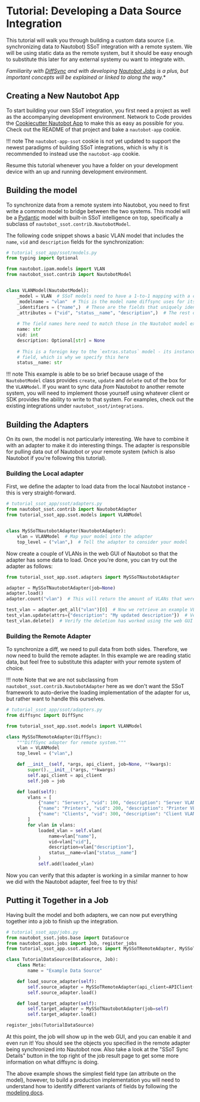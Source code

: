 # Tutorial: Developing a Data Source Integration

This tutorial will walk you through building a custom data source (i.e. synchronizing data _to_ Nautobot) SSoT integration with a remote system. We will be using static data as the remote system, but it should be easy enough to substitute this later for any external systemy ou want to integrate with.

*Familiarity with [DiffSync](https://diffsync.readthedocs.io/en/latest/) and with developing [Nautobot Jobs](https://nautobot.readthedocs.io/en/latest/additional-features/jobs/) is a plus, but important concepts will be explained or linked to along the way.**

## Creating a New Nautobot App

To start building your own SSoT integration, you first need a project as well as the accompanying development environment. Network to Code provides the [Cookiecutter Nautobot App](https://github.com/nautobot/cookiecutter-nautobot-app) to make this as easy as possible for you. Check out the README of that project and bake a `nautobot-app` cookie.

!!! note
    The `nautobot-app-ssot` cookie is not yet updated to support the newest paradigms of building SSoT integrations, which is why it is recommended to instead use the `nautobot-app` cookie.

Resume this tutorial whenever you have a folder on your development device with an up and running development environment.

## Building the model

To synchronize data from a remote system into Nautobot, you need to first write a common model to bridge between the two systems. This model will be a [Pydantic](https://docs.pydantic.dev/latest/) model with built-in SSoT intelligence on top, specifically a subclass of `nautobot_ssot.contrib.NautobotModel`.

The following code snippet shows a basic VLAN model that includes the `name`, `vid` and `description` fields for the synchronization:

```python
# tutorial_ssot_app/ssot/models.py
from typing import Optional

from nautobot.ipam.models import VLAN
from nautobot_ssot.contrib import NautobotModel


class VLANModel(NautobotModel):
    _model = VLAN  # SSoT models need to have a 1-to-1 mapping with a concrete Nautobot model
    _modelname = "vlan"  # This is the model name diffsync uses for its logging output 
    _identifiers = ("name",)  # These are the fields that uniquely identify a model instance
    _attributes = ("vid", "status__name", "description",)  # The rest of the data fields go here
    
    # The field names here need to match those in the Nautobot model exactly, otherwise it doesn't work.
    name: str  
    vid: int
    description: Optional[str] = None
    
    # This is a foreign key to the `extras.status` model - its instances can be uniquely identified through its `name`
    # field, which is why we specify this here
    status__name: str
```

!!! note
    This example is able to be so brief because usage of the `NautobotModel` class provides `create`, `update` and `delete` out of the box for the `VLANModel`. If you want to sync data _from_ Nautobot _to_ another remote system, you will need to implement those yourself using whatever client or SDK provides the ability to write to that system. For examples, check out the existing integrations under `nautobot_ssot/integrations`.


## Building the Adapters

On its own, the model is not particularly interesting. We have to combine it with an adapter to make it do interesting things. The adapter is responsible for pulling data out of Nautobot or your remote system (which is also Nautobot if you're following this tutorial). 

### Building the Local adapter

First, we define the adapter to load data from the local Nautobot instance - this is very straight-forward.

```python
# tutorial_ssot_app/ssot/adapters.py
from nautobot_ssot.contrib import NautobotAdapter
from tutorial_ssot_app.ssot.models import VLANModel


class MySSoTNautobotAdapter(NautobotAdapter):
    vlan = VLANModel  # Map your model into the adapter
    top_level = ("vlan",)  # Tell the adapter to consider your model
```

Now create a couple of VLANs in the web GUI of Nautobot so that the adapter has some data to load. Once you're done, you can try out the adapter as follows:

```python
from tutorial_ssot_app.ssot.adapters import MySSoTNautobotAdapter

adapter = MySSoTNautobotAdapter(job=None)
adapter.load()
adapter.count("vlan")  # This will return the amount of VLANs that were loaded from Nautobot

test_vlan = adapter.get_all("vlan")[0]  # Now we retrieve an example VLAN to test the model with
test_vlan.update(attrs={"description": "My updated description"})  # Verify the update has worked using the web GUI
test_vlan.delete()  # Verify the deletion has worked using the web GUI
```

### Building the Remote Adapter

To synchronize a diff, we need to pull data from both sides. Therefore, we now need to build the remote adapter. In this example we are reading static data, but feel free to substitute this adapter with your remote system of choice.

!!! note
    Note that we are not subclassing from `nautobot_ssot.contrib.NautobotAdapter` here as we don't want the SSoT framework to auto-derive the loading implementation of the adapter for us, but rather want to handle this ourselves.

```python
# tutorial_ssot_app/ssot/adapters.py
from diffsync import DiffSync

from tutorial_ssot_app.ssot.models import VLANModel

class MySSoTRemoteAdapter(DiffSync):
    """DiffSync adapter for remote system."""
    vlan = VLANModel
    top_level = ("vlan",)

    def __init__(self, *args, api_client, job=None, **kwargs):
        super().__init__(*args, **kwargs)
        self.api_client = api_client
        self.job = job

    def load(self):
        vlans = [
            {"name": "Servers", "vid": 100, "description": "Server VLAN Datacenter", "status__name": "Active"},
            {"name": "Printers", "vid": 200, "description": "Printer VLAN Office", "status__name": "Deprecated"},
            {"name": "Clients", "vid": 300, "description": "Client VLAN Office", "status__name": "Active"},
        ]
        for vlan in vlans:
            loaded_vlan = self.vlan(
                name=vlan["name"],
                vid=vlan["vid"],
                description=vlan["description"],
                status__name=vlan["status__name"]
            )
            self.add(loaded_vlan)
```

Now you can verify that this adapter is working in a similar manner to how we did with the Nautobot adapter, feel free to try this!

## Putting it Together in a Job

Having built the model and both adapters, we can now put everything together into a job to finish up the integration.

```python
# tutorial_ssot_app/jobs.py
from nautobot_ssot.jobs.base import DataSource
from nautobot.apps.jobs import Job, register_jobs
from tutorial_ssot_app.ssot.adapters import MySSoTRemoteAdapter, MySSoTNautobotAdapter

class TutorialDataSource(DataSource, Job):
    class Meta:
        name = "Example Data Source"

    def load_source_adapter(self):
        self.source_adapter = MySSoTRemoteAdapter(api_client=APIClient(), job=self)
        self.source_adapter.load()

    def load_target_adapter(self):
        self.target_adapter = MySSoTNautobotAdapter(job=self)
        self.target_adapter.load()

register_jobs(TutorialDataSource)
```

At this point, the job will show up in the web GUI, and you can enable it and even run it! You should see the objects you specified in the remote adapter being synchronized into Nautobot now. Also take a look at the "SSoT Sync Details" button in the top right of the job result page to get some more information on what diffsync is doing.

The above example shows the simplest field type (an attribute on the model), however, to build a production implementation you will need to understand how to identify different variants of fields by following the [modeling docs](../dev/modeling.md).

